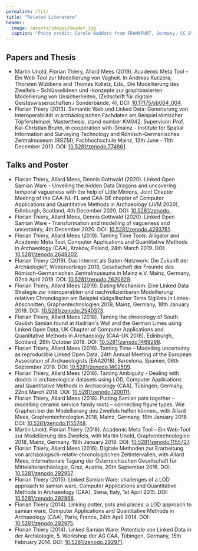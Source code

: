 ```yaml
---
permalink: /lit/
title: "Related Literature"
header:
  image: /assets/images/header.jpg
  caption: "Photo credit: Carole Raddato from FRANKFURT, Germany, CC BY-SA 2.0, via [**Wikimedia Commons**](https://commons.wikimedia.org/wiki/File:Terra_sigillata,_Gallo-Roman_Museum_of_Tongeren,_Belgium_(27032316984).jpg)"
---
```


## Papers and Thesis

-   Martin Unold, Florian Thiery, Allard Mees (2019). Academic Meta Tool – Ein Web-Tool zur Modellierung von Vagheit. In Andreas Kuczera, Thorsten Wübbena and Thomas Kollatz, Eds., Die Modellierung des Zweifels – Schlüsselideen und -konzepte zur graphbasierten Modellierung von Unsicherheiten, (Zeitschrift für digitale Geisteswissenschaften / Sonderbände, 4), DOI: [10.17175/sb004_004](http://dx.doi.org/10.17175/sb004_004).
-   Florian Thiery (2013). Semantic Web und Linked Data: Generierung von Interoperabilität in archäologischen Fachdaten am Beispiel römischer Töpferstempel, Masterthesis, stand number KM042, Supervisor: Prof. Kai-Christian Bruhn, in cooperation with i3mainz - Institute for Spatial Information and Surveying Technology and Römisch-Germanisches Zentralmuseum (RGZM), Fachhochschule Mainz, 13th June - 11th December 2013. DOI: [10.5281/zenodo.774861](https://doi.org/10.5281/zenodo.774861).

## Talks and Poster

-   Florian Thiery, Allard Mees, Dennis Gottwald (2020). Linked Open Samian Ware - Unveiling the hidden Data Dragons and uncovering temporal vagueness with the help of Little Minions, Joint Chapter Meeting of the CAA-NL-FL and CAA-DE chapter of Computer Applications and Quantitative Methods in Archaeology (JVM 2020), Edinburgh, Scotland, 4th December 2020. DOI: [10.5281/zenodo.](#).
-   Florian Thiery, Allard Mees, Dennis Gottwald (2020). Linked Open Samian Ware - Transformation and modelling of vagueness and uncertainty, 4th December 2020. DOI: [10.5281/zenodo.4293761](https://doi.org/10.5281/zenodo.4293761).
-   Florian Thiery, Allard Mees (2019). Taming Time Tools: Alligator and Academic Meta Tool, Computer Applications and Quantitative Methods in Archaeology (CAA), Kraków, Poland, 24th March 2019. DOI: [10.5281/zenodo.2648202](https://doi.org/10.5281/zenodo.2648202).
-   Florian Thiery (2019). Das Internet als Daten-Netzwerk: Die Zukunft der Archäologie?, Wintervorträge 2019, Gesellschaft der Freunde des Römisch-Germanischen Zentralmuseums in Mainz e.V. Mainz, Germany, 02nd April 2019. DOI: [10.5281/zenodo.2620929](https://doi.org/10.5281/zenodo.2620929).
-   Florian Thiery, Allard Mees (2019). Dating Mechanism: Eine Linked Data Strategie zur interoperablen und nachvollziehbaren Modellierung relativer Chronologien am Beispiel südgallischer Terra Sigillata in Limes-Abschnitten, Graphentechnologien 2019, Mainz, Germany, 18th January 2019. DOI: [10.5281/zenodo.2540373](https://doi.org/10.5281/zenodo.2540373).
-   Florian Thiery, Allard Mees (2018). Taming the chronology of South Gaulish Samian found at Hadrian's Wall and the German Limes using Linked Open Data, UK Chapter of Computer Applications and Quantitative Methods in Archaeology (CAA-UK 2018), Edinburgh, Scotland, 26th October 2018. DOI: [10.5281/zenodo.1469298](https://doi.org/10.5281/zenodo.1469298).
-   Florian Thiery, Allard Mees (2018). Taming Time – Modelling uncertainty as reproducible Linked Open Data, 24th Annual Meeting of the European Association of Archaeologists (EAA2018), Barcelona, Spanien, 06th September 2018. DOI: [10.5281/zenodo.1402509](https://doi.org/10.5281/zenodo.1402509).
-   Florian Thiery, Allard Mees (2018). Taming Ambiguity - Dealing with doubts in archaeological datasets using LOD, Computer Applications and Quantitative Methods in Archaeology (CAA), Tübingen, Germany, 22nd March 2018. DOI: [10.5281/zenodo.1200111](https://doi.org/10.5281/zenodo.1200111).
-   Florian Thiery, Allard Mees (2018). Putting Samian pots together – modelling ceramic service family roots – connecting figure types. Wie Graphen bei der Modellierung des Zweifels helfen können., with Allard Mees, Graphentechnologien 2018, Mainz, Germany, 19th January 2018. DOI: [10.5281/zenodo.1155748](https://doi.org/10.5281/zenodo.1155748).
-   Martin Unold, Florian Thiery (2018). Academic Meta Tool – Ein Web-Tool zur Modellierung des Zweifels, with Martin Unold, Graphentechnologien 2018, Mainz, Germany, 19th January 2018. DOI: [10.5281/zenodo.1155727](https://doi.org/10.5281/zenodo.1155727).
-   Florian Thiery, Allard Mees (2016). Digitale Methoden zur Erarbeitung von archäologisch-relativ-chronologischen Zeitintervallen, with Allard Mees, Internationale Tagung der Österreichischen Gesellschaft für Mittelalterarchäologie, Graz, Austria, 20th September 2016. DOI: [10.5281/zenodo.292957](https://doi.org/10.5281/zenodo.292957).
-   Florian Thiery (2015). Linked Samian Ware: challenges of a LOD approach to samian ware, Computer Applications and Quantitative Methods in Archaeology (CAA), Siena, Italy, 1st April 2015. DOI: [10.5281/zenodo.292968](https://doi.org/10.5281/zenodo.292968).
-   Florian Thiery (2014). Linking potter, pots and places: a LOD approach to samian ware, Computer Applications and Quantitative Methods in Archaeology (CAA), Paris, France, 24th April 2014. DOI: [10.5281/zenodo.292975](https://doi.org/10.5281/10.5281/zenodo.292975).
-   Florian Thiery (2014). Linked Samian Ware: Potentiale von Linked Data in der Archäologie, 5. Workshop der AG CAA, Tübingen, Germany, 15th February 2014. DOI: [10.5281/zenodo.292971](https://doi.org/10.5281/zenodo.292971).
